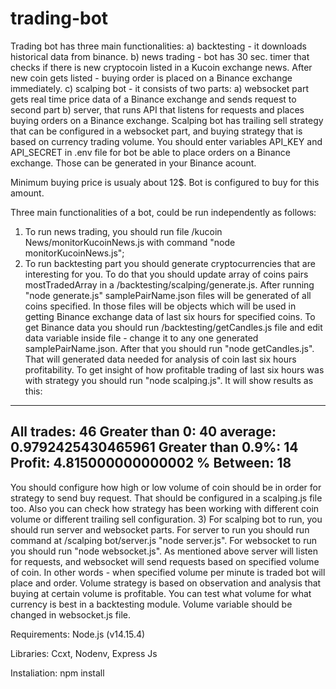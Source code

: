 # trading-bot

Trading bot has three main functionalities:
a) backtesting - it downloads historical data from binance.
b) news trading - bot has 30 sec. timer that checks if there is new cryptocoin listed in a Kucoin exchange news. After new coin gets listed - buying order is placed on a Binance exchange immediately.
c) scalping bot - it consists of two parts: a) websocket part gets real time price data of a Binance exchange and sends request to second part b) server, that runs API that listens for requests and places buying orders on a Binance exchange.
Scalping bot has trailing sell strategy that can be configured in a websocket part, and buying strategy that is based on currency trading volume.
You should enter variables API_KEY and API_SECRET in .env file for bot be able to place orders on a Binance exchange. Those can be generated in your Binance acount.

Minimum buying price is usualy about 12$. Bot is configured to buy for this amount.  

Three main functionalities of a bot, could be run independently as follows:
1) To run news trading, you should run file /kucoin News/monitorKucoinNews.js with command "node monitorKucoinNews.js";
2) To run backtesting part you should generate cryptocurrencies that are interesting for you. To do that you should update array of coins pairs  mostTradedArray in a /backtesting/scalping/generate.js. After running "node generate.js" samplePairName.json files will be generated of all coins specified. 
In those files will be objects which will be used in getting Binance exchange data of last six hours for specified coins.
To get Binance data you should run /backtesting/getCandles.js file and edit data variable inside file - change it to any one generated samplePairName.json. After that you should run "node getCandles.js". That will generated data needed for analysis of coin last six hours profitability.
To get insight of how profitable trading of last six hours was with strategy you should run "node scalping.js". It will show results as this:
---------------------------------
All trades: 46
Greater than 0: 40
average: 0.9792425430465961
Greater than 0.9%: 14
Profit: 4.815000000000002 %
Between: 18
----------------------------------
You should configure how high or low volume of coin should be in order for strategy to send buy request. That should be configured in a scalping.js file too. Also you can check how strategy has been working with different coin volume or different trailing sell configuration.
3) For scalping bot to run, you should run server and websocket parts. For server to run you should run command at /scalping bot/server.js "node server.js". For websocket to run you should run "node websocket.js". As mentioned above server will listen for requests, and websocket will send requests based on specified volume of coin. In other words - when specified volume per minute is traded bot will place and order. Volume strategy is based on observation and analysis that buying at certain volume is profitable. You can test what volume for what currency is best in a backtesting module. Volume variable should be changed in websocket.js file.


Requirements:
Node.js (v14.15.4)

Libraries:
Ccxt, Nodenv, Express Js

Instaliation:
npm install
